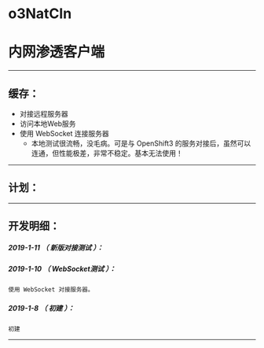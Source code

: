 # o3NatCln
内网渗透客户端
=======


*******************************************************************

缓存：
-------------------------------------------------------------------

- 对接远程服务器
- 访问本地Web服务
- 使用 WebSocket 连接服务器
	- 本地测试很流畅，没毛病。可是与 OpenShift3 的服务对接后，虽然可以连通，但性能极差，非常不稳定。基本无法使用！

*******************************************************************

计划：
-------------------------------------------------------------------


*******************************************************************





开发明细：
-------------------------------------------------------------------

##### 2019-1-11 （ 新版对接测试 ）：

##### 2019-1-10 （ WebSocket测试 ）：
	使用 WebSocket 对接服务器。

##### 2019-1-8 （ 初建 ）：
	初建

*******************************************************************
